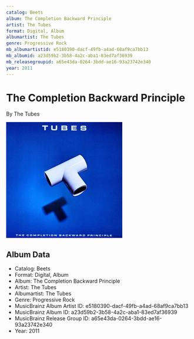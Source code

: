 ```yaml
---
catalog: Beets
album: The Completion Backward Principle
artist: The Tubes
format: Digital, Album
albumartist: The Tubes
genre: Progressive Rock
mb_albumartistid: e5180390-dacf-49fb-a4ad-68af9ca7bb13
mb_albumid: a23d59b2-3b58-4a2c-aba1-83ed7af36939
mb_releasegroupid: a65e43da-0264-3bdd-ae16-93a23742e340
year: 2011
---
```


# The Completion Backward Principle

By The Tubes

![](../../assets/beetscovers/The_Tubes-The_Completion_Backward_Principle.jpg)

## Album Data

- Catalog: Beets
- Format: Digital, Album
- Album: The Completion Backward Principle
- Artist: The Tubes
- Albumartist: The Tubes
- Genre: Progressive Rock
- MusicBrainz Album Artist ID: e5180390-dacf-49fb-a4ad-68af9ca7bb13
- MusicBrainz Album ID: a23d59b2-3b58-4a2c-aba1-83ed7af36939
- MusicBrainz Release Group ID: a65e43da-0264-3bdd-ae16-93a23742e340
- Year: 2011

